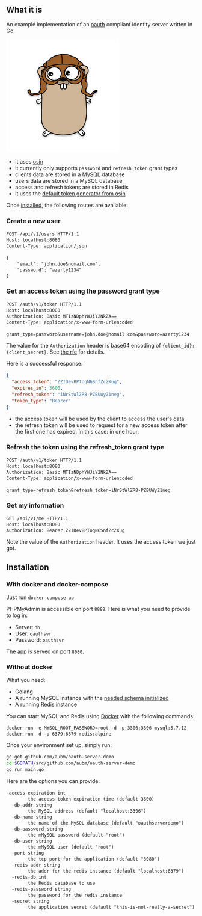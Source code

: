 ## What it is

An example implementation of an [oauth](https://tools.ietf.org/html/rfc6749) compliant
identity server written in Go.

![Golang logo](gopher.png)

- it uses [osin](https://github.com/RangelReale/osin)
- it currently only supports `password` and `refresh_token` grant types
- clients data are stored in a MySQL database
- users data are stored in a MySQL database
- access and refresh tokens are stored in Redis
- it uses the [default token generator from osin](https://github.com/RangelReale/osin/blob/master/tokengen.go)

Once [installed](#installation), the following routes are available:

### Create a new user

```
POST /api/v1/users HTTP/1.1
Host: localhost:8080
Content-Type: application/json

{
    "email": "john.doe&nomail.com",
    "password": "azerty1234"
}
```

### Get an access token using the password grant type

```http
POST /auth/v1/token HTTP/1.1
Host: localhost:8080
Authorization: Basic MTIzNDphYWJiY2NkZA==
Content-Type: application/x-www-form-urlencoded

grant_type=password&username=john.doe@nomail.com&password=azerty1234
```

The value for the `Authorization` header is base64 encoding of `{client_id}:{client_secret}`.
See [the rfc](https://tools.ietf.org/html/rfc6749#section-2.3.1) for details.

Here is a successful response:

```json
{
  "access_token": "ZZIDevBPToqN6SnfZcZXug",
  "expires_in": 3600,
  "refresh_token": "iNrStWlZR8-PZBUWyZ1neg",
  "token_type": "Bearer"
}
```

- the access token will be used by the client to access the user's data
- the refresh token will be used to request for a new access token after the first one
  has expired. In this case: in one hour.
  
### Refresh the token using the refresh_token grant type

```http
POST /auth/v1/token HTTP/1.1
Host: localhost:8080
Authorization: Basic MTIzNDphYWJiY2NkZA==
Content-Type: application/x-www-form-urlencoded

grant_type=refresh_token&refresh_token=iNrStWlZR8-PZBUWyZ1neg
```

### Get my information

```http
GET /api/v1/me HTTP/1.1
Host: localhost:8080
Authorization: Bearer ZZIDevBPToqN6SnfZcZXug
```

Note the value of the `Authorization` header.
It uses the access token we just got.

## Installation

### With docker and docker-compose

Just run `docker-compose up`

PHPMyAdmin is accessible on port `8888`.
Here is what you need to provide to log in:

- Server: `db`
- User: `oauthsvr`
- Password: `oauthsvr`

The app is served on port `8080`.

### Without docker

What you need:

- Golang
- A running MySQL instance with the
  [needed schema initialized](https://github.com/aubm/oauth-server-demo/blob/master/schema.sql)
- A running Redis instance

You can start MySQL and Redis using [Docker](https://www.docker.com/) with the following commands:

```
docker run -e MYSQL_ROOT_PASSWORD=root -d -p 3306:3306 mysql:5.7.12
docker run -d -p 6379:6379 redis:alpine
```

Once your environment set up, simply run:

```bash
go get github.com/aubm/oauth-server-demo
cd $GOPATH/src/github.com/aubm/oauth-server-demo
go run main.go
```

Here are the options you can provide:

```
-access-expiration int
    	the access token expiration time (default 3600)
  -db-addr string
    	the MySQL address (default "localhost:3306")
  -db-name string
    	the name of the MySQL database (default "oauthserverdemo")
  -db-password string
    	the mMySQL password (default "root")
  -db-user string
    	the mMySQL user (default "root")
  -port string
    	the tcp port for the application (default "8080")
  -redis-addr string
    	the addr for the redis instance (default "localhost:6379")
  -redis-db int
    	the Redis database to use
  -redis-password string
    	the password for the redis instance
  -secret string
    	the application secret (default "this-is-not-really-a-secret")
```
